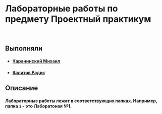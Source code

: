 # Лабораторные работы по предмету **Проектный практикум**
<br>

## Выполняли
- #### [Каранинский Михаил](https://github.com/MuKeLaNGlo)
- #### [Валитов Радик](https://github.com/Radik3451)


## Описание
#### Лабораторные работы лежат в соответствующих папках. Например, папка `1` - это Лаборатоная №1.